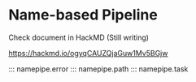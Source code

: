 # Name-based Pipeline

Check document in HackMD (Still writing)

https://hackmd.io/ogyqCAUZQjaGuw1Mv5BGjw

::: namepipe.error
::: namepipe.path
::: namepipe.task
